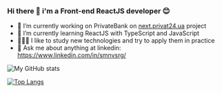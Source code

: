 ### Hi there 👋 i'm a Front-end ReactJS developer 😊


- 🚀 I’m currently working on PrivateBank on <a href="https://next.privat24.ua">next.privat24.ua</a> project
- 🔭 I’m currently learning ReactJS with TypeScript and JavaScript
- 🏄🏻‍♂️ I like to study new technologies and try to apply them in practice
- 💬 Ask me about anything at linkedin: https://www.linkedin.com/in/smnvsrg/

![My GitHub stats](https://github-readme-stats.vercel.app/api?username=dp120291ssv&show_icons=true&theme=dracula)


[![Top Langs](https://github-readme-stats.vercel.app/api/top-langs/?username=dp120291ssv&layout=compact&text_color=f7f7f1&bg_color=282a36)](https://github.com/dp120291ssv/dp120291ssv)

